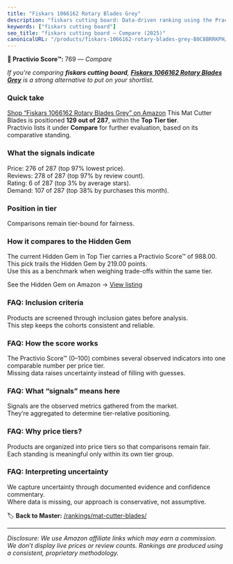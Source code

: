 ```yaml
---
title: "Fiskars 1066162 Rotary Blades Grey"
description: "fiskars cutting board: Data-driven ranking using the Practivio Score™. Positioned by quality, value, demand, findability, momentum."
keywords: ["fiskars cutting board"]
seo_title: "fiskars cutting board — Compare (2025)"
canonicalURL: "/products/fiskars-1066162-rotary-blades-grey-B0C8BRRKPH/"
---
```


**🛒 Practivio Score™:** 769 — _Compare_


*If you're comparing **fiskars cutting board**, **[Fiskars 1066162 Rotary Blades Grey](https://www.amazon.com/dp/B0C8BRRKPH?tag=practivio-20)** is a strong alternative to put on your shortlist.*
### Quick take
[Shop “Fiskars 1066162 Rotary Blades Grey” on Amazon](https://www.amazon.com/dp/B0C8BRRKPH?tag=practivio-20)
This Mat Cutter Blades is positioned **129 out of 287**, within the **Top Tier tier**.  
Practivio lists it under **Compare** for further evaluation, based on its comparative standing.

### What the signals indicate
Price: 276 of 287 (top 97% lowest price).  
Reviews: 278 of 287 (top 97% by review count).  
Rating: 6 of 287 (top 3% by average stars).  
Demand: 107 of 287 (top 38% by purchases this month).

### Position in tier
Comparisons remain tier-bound for fairness.

### How it compares to the Hidden Gem
The current Hidden Gem in Top Tier carries a Practivio Score™ of 988.00.  
This pick trails the Hidden Gem by 219.00 points.  
Use this as a benchmark when weighing trade-offs within the same tier.  

See the Hidden Gem on Amazon → [View listing](https://www.amazon.com/dp/B0D4DVDCN7?tag=practivio-20)

### FAQ: Inclusion criteria
Products are screened through inclusion gates before analysis.  
This step keeps the cohorts consistent and reliable.

### FAQ: How the score works
The Practivio Score™ (0–100) combines several observed indicators into one comparable number per price tier.  
Missing data raises uncertainty instead of filling with guesses.

### FAQ: What “signals” means here
Signals are the observed metrics gathered from the market.  
They’re aggregated to determine tier-relative positioning.

### FAQ: Why price tiers?
Products are organized into price tiers so that comparisons remain fair.  
Each standing is meaningful only within its own tier group.

### FAQ: Interpreting uncertainty
We capture uncertainty through documented evidence and confidence commentary.  
Where data is missing, our approach is conservative, not assumptive.

<!-- Missing template for Compare/CompareWithinPriceClass -->


🏷️ **Back to Master:** [/rankings/mat-cutter-blades/](/rankings/mat-cutter-blades/)

---
_Disclosure: We use Amazon affiliate links which may earn a commission. We don’t display live prices or review counts. Rankings are produced using a consistent, proprietary methodology._
